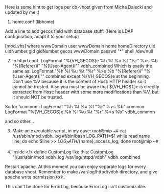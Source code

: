 Here is some hint to get logs per db-vhost given from 
Micha Dalecki and updated by me :)

1. home.conf (libhome)

Add a line to add gecos field with database stuff:
(Here is LDAP configuration, adapt it to your setup)

[mod_vhs]
where wwwDomain
user wwwDomain
home homeDirectory
uid uidNumber
gid gidNumber
gecos wwwDomain
passwd "*"
shell /dev/null

2. In httpd.conf:
LogFormat "%{VH_GECOS}e %h %l %u %t \"%r\" %>s %b \"%{Referer}i\" \"%{User-Agent}i\"" vdbh_combined
Which is exatly the same as:
LogFormat "%h %l %u %t \"%r\" %>s %b \"%{Referer}i\" \"%{User-Agent}i\"" combined
except %{VH_GECOS}e at the beginning.
Don't use %V because it is the content of Host: HTTP header so it cannot be trusted.
Also you must be aware that ${VH_HOST}e is directly extracted from Host: header with some more modifications than %V, but it should NOT be trusted.

So for 'common':
LogFormat "%h %l %u %t \"%r\" %>s %b" common
LogFormat "%{VH_GECOS}e %h %l %u %t \"%r\" %>s %b" vdbh_common

and so other...

3. Make an executable script, in my case:
root@mip ~# cat /usr/sbin/mod_vdbh_log
#!/bin/bash
LOG_PATH=$1
while read name line; do
    echo $line >> $LOG_PATH/${name}_access_log;
done
root@mip ~#

3. Inside <VirtualHost></> define CustomLog like this:
CustomLog "|/usr/sbin/mod_vdbh_log /var/log/httpd/vdbh" vdbh_combined

Restart apache. At this moment you can enjoy separate logs for every database vhost.
Remember to make /var/log/httpd/vdbh directory, and give apache write permission to it.

This can't be done for ErrorLog, because ErrorLog isn't customizable.


